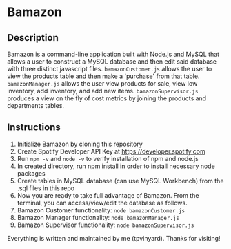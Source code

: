 # Bamazon

## Description
Bamazon is a command-line application built with Node.js and MySQL that allows a user to construct a MySQL database and then edit said database with three distinct javascript files. `bamazonCustomer.js` allows the user to view the products table and then make a 'purchase' from that table. `bamazonManager.js` allows the user view products for sale, view low inventory, add inventory, and add new items. `bamazonSupervisor.js` produces a view on the fly of cost metrics by joining the products and departments tables.

## Instructions
1. Initialize Bamazon by cloning this repository
2. Create Spotify Developer API Key at https://developer.spotify.com
3. Run `npm -v` and `node -v` to verify installation of npm and node.js
4. In created directory, run npm install in order to install necessary node packages
5. Create tables in MySQL database (can use MySQL Workbench) from the .sql files in this repo
6. Now you are ready to take full advantage of Bamazon. From the terminal, you can access/view/edit the database as follows.
7. Bamazon Customer functionality: `node bamazonCustomer.js`
8. Bamazon Manager functionality: `node bamazonManager.js`
9. Bamazon Supervisor functionality: `node bamazonSupervisor.js`



Everything is written and maintained by me (tpvinyard). Thanks for visiting!
